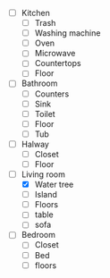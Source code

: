 - [ ] Kitchen
	- [ ] Trash
	- [ ] Washing machine
	- [ ] Oven
	- [ ] Microwave
	- [ ] Countertops
	- [ ] Floor
- [ ] Bathroom
	- [ ] Counters
	- [ ] Sink
	- [ ] Toilet
	- [ ] Floor
	- [ ] Tub
- [ ] Halway
	- [ ] Closet
	- [ ] Floor
- [ ] Living room
	- [x] Water tree
	- [ ] Island
	- [ ] Floors
	- [ ] table
	- [ ] sofa
- [ ] Bedroom
	- [ ] Closet
	- [ ] Bed
	- [ ] floors
